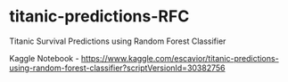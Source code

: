 # titanic-predictions-RFC
Titanic Survival Predictions using Random Forest Classifier

Kaggle Notebook - https://www.kaggle.com/escavior/titanic-predictions-using-random-forest-classifier?scriptVersionId=30382756
